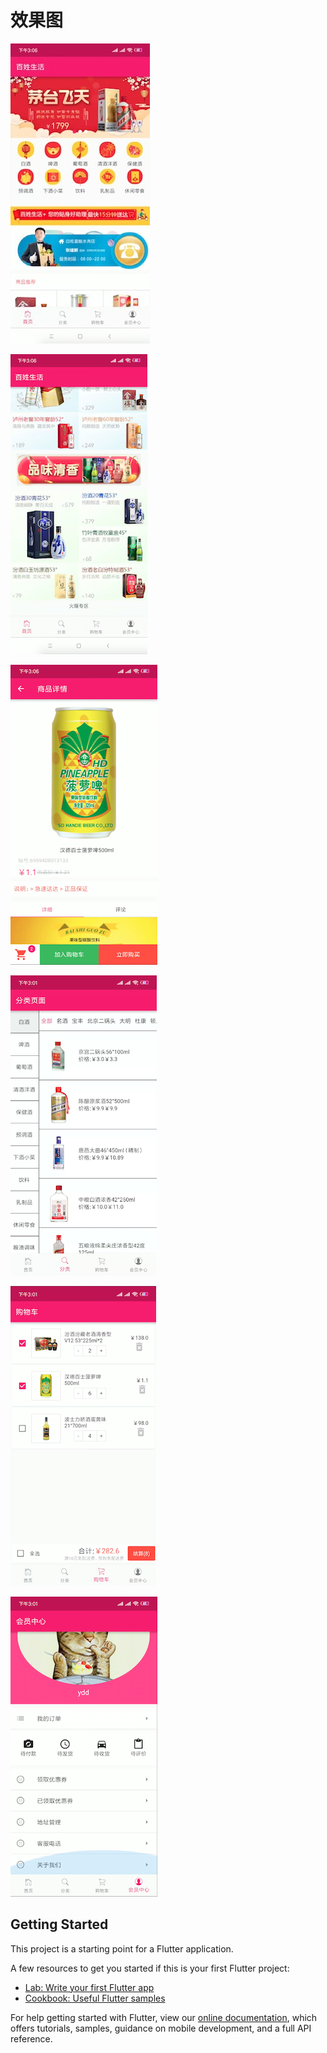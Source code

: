 # 效果图

![image](https://github.com/yzxzm/flutter_shop/blob/master/images/a.jpeg)

![image](https://github.com/yzxzm/flutter_shop/blob/master/images/b.png)

![image](https://github.com/yzxzm/flutter_shop/blob/master/images/c.png)

![image](https://github.com/yzxzm/flutter_shop/blob/master/images/d.png)

![image](https://github.com/yzxzm/flutter_shop/blob/master/images/e.png)

![image](https://github.com/yzxzm/flutter_shop/blob/master/images/f.png)



## Getting Started

This project is a starting point for a Flutter application.

A few resources to get you started if this is your first Flutter project:

- [Lab: Write your first Flutter app](https://flutter.io/docs/get-started/codelab)
- [Cookbook: Useful Flutter samples](https://flutter.io/docs/cookbook)

For help getting started with Flutter, view our 
[online documentation](https://flutter.io/docs), which offers tutorials, 
samples, guidance on mobile development, and a full API reference.
